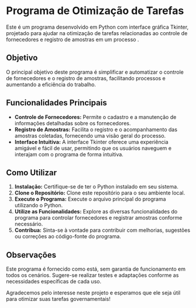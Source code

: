# Programa de Otimização de Tarefas 

Este é um programa desenvolvido em Python com interface gráfica Tkinter, projetado para ajudar na otimização de tarefas relacionadas ao controle de fornecedores e registro de amostras em um processo .

## Objetivo
O principal objetivo deste programa é simplificar e automatizar o controle de fornecedores e o registro de amostras, facilitando processos e aumentando a eficiência do trabalho.

## Funcionalidades Principais
- **Controle de Fornecedores:** Permite o cadastro e a manutenção de informações detalhadas sobre os fornecedores.
- **Registro de Amostras:** Facilita o registro e o acompanhamento das amostras coletadas, fornecendo uma visão geral do processo.
- **Interface Intuitiva:** A interface Tkinter oferece uma experiência amigável e fácil de usar, permitindo que os usuários naveguem e interajam com o programa de forma intuitiva.

## Como Utilizar
1. **Instalação:** Certifique-se de ter o Python instalado em seu sistema.
2. **Clone o Repositório:** Clone este repositório para o seu ambiente local.
3. **Execute o Programa:** Execute o arquivo principal do programa utilizando o Python.
4. **Utilize as Funcionalidades:** Explore as diversas funcionalidades do programa para controlar fornecedores e registrar amostras conforme necessário.
5. **Contribua:** Sinta-se à vontade para contribuir com melhorias, sugestões ou correções ao código-fonte do programa.

## Observações
Este programa é fornecido como está, sem garantia de funcionamento em todos os cenários. Sugere-se realizar testes e adaptações conforme as necessidades específicas de cada uso.

Agradecemos pelo interesse neste projeto e esperamos que ele seja útil para otimizar suas tarefas governamentais!

